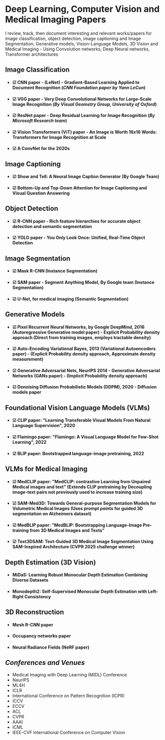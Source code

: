 # Deep Learning, Computer Vision and Medical Imaging Papers
I review, track, then document interesting and relevant works/papers for image classification, object detection, image captioning and Image Segmentation, Generative models, Vision-Language Models, 3D Vision and Medical Imaging - Using Convolution networks, Deep Neural networks, Transformer architectures

## Image Classification
- #### ☑ CNN paper - (LeNet) - Gradient-Based Learning Applied to Document Recognition (_CNN Foundation paper by Yann LeCun_) 
- #### ☑ VGG paper - Very Deep Convolutional Networks for Large-Scale Image Recognition (_By Visual Geometry Group, University of Oxford_) 
- #### ☑ ResNet paper - Deep Residual Learning for Image Recognition (_By Microsoft Research team_) 
- #### ☑ Vision Transformers (ViT) paper - An Image is Worth 16x16 Words: Transformers for Image Recognition at Scale 
- #### ☑ A ConvNet for the 2020s 
  

## Image Captioning
- #### ☑ Show and Tell: A Neural Image Caption Generator (By Google Team) 
- #### ☑ Bottom-Up and Top-Down Attention for Image Captioning and Visual Question Answering 


## Object Detection
- #### ☑ R-CNN paper - Rich feature hierarchies for accurate object detection and semantic segmentation 
- #### ☑ YOLO paper - You Only Look Once: Unified, Real-Time Object Detection 


## Image Segmentation
- #### ☑ Mask R-CNN (Instance Segmentation)
- #### ☑ SAM paper - Segment Anything Model, By Google team (Instance Segmentation) 
- #### ☑ U-Net, for medical imaging (Semantic Segmentation) 


## Generative Models
- #### ☑ Pixel Recurrent Neural Networks, by Google DeepMind, 2016 (Autoregressive Generative model paper) - Explicit Probability density approach (Direct from training images, employs tractable density)
- #### ☑ Auto-Encoding Variational Bayes, 2013 (Variational Autoencoders paper) - (Explicit Probability density approach, Approximate density measurement)
- #### ☑ Generative Adversarial Nets, NeurIPS 2014 - Generative Adversarial Networks (GANs paper) - (Implicit Probability density approach)
- #### ☑ Denoising Diffusion Probabilistic Models (DDPM), 2020 - Diffusion models paper


## Foundational Vision Language Models (VLMs)
- #### ☑ CLIP paper: "Learning Transferable Visual Models From Natural Language Supervision", 2020 
- #### ☑ Flamingo paper: "Flamingo: A Visual Language Model for Few-Shot Learning", 2022 
- #### ☑ BLIP paper: Bootstrapped language-image pretraining, 2022 


## VLMs for Medical Imaging
- #### ☑ MedCLIP paper: "MedCLIP: contrastive Learning from Unpaired Medical images and text" (Extends CLIP pretraining by Decoupling image-text pairs not previously used to increase training size)
- #### ☑ SAM-Med3D: Towards General-purpose Segmentation Models for Volumetric Medical Images (Uses prompt points for guided 3D segmentation on Alzheimers dataset)
- #### ☑ MedBLIP paper: "MedBLIP: Bootstrapping Language-Image Pre-training from 3D Medical Images and Texts" 
- #### ☑ Text3DSAM: Text-Guided 3D Medical Image Segmentation Using SAM-Inspired Architecture (CVPR 2025 challenge winner) 


## Depth Estimation (3D Vision)
- #### MiDaS: Learning Robust Monocular Depth Estimation Combining Diverse Datasets
- #### Monodepth2: Self-Supervised Monocular Depth Estimation with Left-Right Consistency


## 3D Reconstruction
- #### Mesh R-CNN paper
- #### Occupancy networks paper
- #### Neural Radiance Fields (NeRF paper)


## _Conferences and Venues_
- Medical Imaging with Deep Learning (MIDL) Conference
- NeurIPS
- ML4H
- ICLR
- International Conference on Pattern Recognition (ICPR)
- ICCV
- ECCV
- ACL
- CVPR
- AAAI
- ICML
- IEEE-CVF International Conference on Computer Vision
